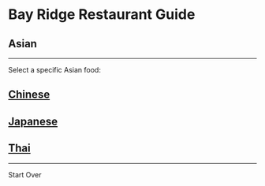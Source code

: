 # Bay Ridge Restaurant Guide
## Asian
---
Select a specific Asian food:
## [Chinese](chinese.md)
## [Japanese](japamese.md)
## [Thai](thai.md)
---
Start Over